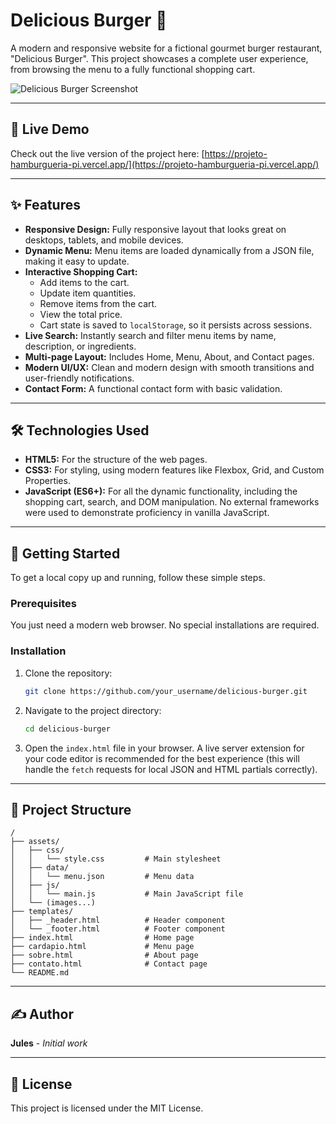 # Delicious Burger 🍔

A modern and responsive website for a fictional gourmet burger restaurant, "Delicious Burger". This project showcases a complete user experience, from browsing the menu to a fully functional shopping cart.

![Delicious Burger Screenshot](https://i.imgur.com/3h24b6x.png)

---

## 🚀 Live Demo

Check out the live version of the project here: [https://projeto-hamburgueria-pi.vercel.app/](https://projeto-hamburgueria-pi.vercel.app/)

---

## ✨ Features

*   **Responsive Design:** Fully responsive layout that looks great on desktops, tablets, and mobile devices.
*   **Dynamic Menu:** Menu items are loaded dynamically from a JSON file, making it easy to update.
*   **Interactive Shopping Cart:**
    *   Add items to the cart.
    *   Update item quantities.
    *   Remove items from the cart.
    *   View the total price.
    *   Cart state is saved to `localStorage`, so it persists across sessions.
*   **Live Search:** Instantly search and filter menu items by name, description, or ingredients.
*   **Multi-page Layout:** Includes Home, Menu, About, and Contact pages.
*   **Modern UI/UX:** Clean and modern design with smooth transitions and user-friendly notifications.
*   **Contact Form:** A functional contact form with basic validation.

---

## 🛠️ Technologies Used

*   **HTML5:** For the structure of the web pages.
*   **CSS3:** For styling, using modern features like Flexbox, Grid, and Custom Properties.
*   **JavaScript (ES6+):** For all the dynamic functionality, including the shopping cart, search, and DOM manipulation. No external frameworks were used to demonstrate proficiency in vanilla JavaScript.

---

## 🏁 Getting Started

To get a local copy up and running, follow these simple steps.

### Prerequisites

You just need a modern web browser. No special installations are required.

### Installation

1.  Clone the repository:
    ```sh
    git clone https://github.com/your_username/delicious-burger.git
    ```
2.  Navigate to the project directory:
    ```sh
    cd delicious-burger
    ```
3.  Open the `index.html` file in your browser. A live server extension for your code editor is recommended for the best experience (this will handle the `fetch` requests for local JSON and HTML partials correctly).

---

## 📂 Project Structure

```
/
├── assets/
│   ├── css/
│   │   └── style.css         # Main stylesheet
│   ├── data/
│   │   └── menu.json         # Menu data
│   ├── js/
│   │   └── main.js           # Main JavaScript file
│   └── (images...)
├── templates/
│   ├── _header.html          # Header component
│   └── _footer.html          # Footer component
├── index.html                # Home page
├── cardapio.html             # Menu page
├── sobre.html                # About page
├── contato.html              # Contact page
└── README.md
```

---

## ✍️ Author

**Jules** - *Initial work*

---

## 📄 License

This project is licensed under the MIT License.
